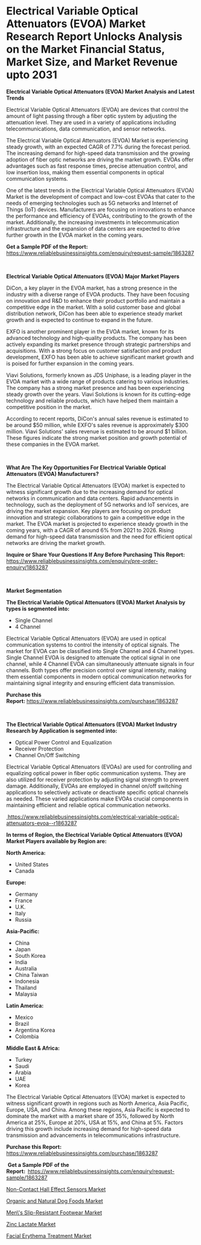 <p><h1>Electrical Variable Optical Attenuators (EVOA) Market Research Report Unlocks Analysis on the Market Financial Status, Market Size, and Market Revenue upto 2031</h1></p><p><strong>Electrical Variable Optical Attenuators (EVOA) Market Analysis and Latest Trends</strong></p>
<p><p>Electrical Variable Optical Attenuators (EVOA) are devices that control the amount of light passing through a fiber optic system by adjusting the attenuation level. They are used in a variety of applications including telecommunications, data communication, and sensor networks. </p><p>The Electrical Variable Optical Attenuators (EVOA) Market is experiencing steady growth, with an expected CAGR of 7.7% during the forecast period. The increasing demand for high-speed data transmission and the growing adoption of fiber optic networks are driving the market growth. EVOAs offer advantages such as fast response times, precise attenuation control, and low insertion loss, making them essential components in optical communication systems.</p><p>One of the latest trends in the Electrical Variable Optical Attenuators (EVOA) Market is the development of compact and low-cost EVOAs that cater to the needs of emerging technologies such as 5G networks and Internet of Things (IoT) devices. Manufacturers are focusing on innovations to enhance the performance and efficiency of EVOAs, contributing to the growth of the market. Additionally, the increasing investments in telecommunication infrastructure and the expansion of data centers are expected to drive further growth in the EVOA market in the coming years.</p></p>
<p><strong>Get a Sample PDF of the Report:&nbsp;</strong> <a href="https://www.reliablebusinessinsights.com/enquiry/request-sample/1863287">https://www.reliablebusinessinsights.com/enquiry/request-sample/1863287</a></p>
<p>&nbsp;</p>
<p><strong>Electrical Variable Optical Attenuators (EVOA) Major Market Players</strong></p>
<p><p>DiCon, a key player in the EVOA market, has a strong presence in the industry with a diverse range of EVOA products. They have been focusing on innovation and R&D to enhance their product portfolio and maintain a competitive edge in the market. With a solid customer base and global distribution network, DiCon has been able to experience steady market growth and is expected to continue to expand in the future.</p><p>EXFO is another prominent player in the EVOA market, known for its advanced technology and high-quality products. The company has been actively expanding its market presence through strategic partnerships and acquisitions. With a strong focus on customer satisfaction and product development, EXFO has been able to achieve significant market growth and is poised for further expansion in the coming years.</p><p>Viavi Solutions, formerly known as JDS Uniphase, is a leading player in the EVOA market with a wide range of products catering to various industries. The company has a strong market presence and has been experiencing steady growth over the years. Viavi Solutions is known for its cutting-edge technology and reliable products, which have helped them maintain a competitive position in the market.</p><p>According to recent reports, DiCon's annual sales revenue is estimated to be around $50 million, while EXFO's sales revenue is approximately $300 million. Viavi Solutions' sales revenue is estimated to be around $1 billion. These figures indicate the strong market position and growth potential of these companies in the EVOA market.</p></p>
<p>&nbsp;</p>
<p><strong>What Are The Key Opportunities For Electrical Variable Optical Attenuators (EVOA) Manufacturers?</strong></p>
<p><p>The Electrical Variable Optical Attenuators (EVOA) market is expected to witness significant growth due to the increasing demand for optical networks in communication and data centers. Rapid advancements in technology, such as the deployment of 5G networks and IoT services, are driving the market expansion. Key players are focusing on product innovation and strategic collaborations to gain a competitive edge in the market. The EVOA market is projected to experience steady growth in the coming years, with a CAGR of around 6% from 2021 to 2026. Rising demand for high-speed data transmission and the need for efficient optical networks are driving the market growth.</p></p>
<p><strong>Inquire or Share Your Questions If Any Before Purchasing This Report:</strong> <a href="https://www.reliablebusinessinsights.com/enquiry/pre-order-enquiry/1863287">https://www.reliablebusinessinsights.com/enquiry/pre-order-enquiry/1863287</a></p>
<p>&nbsp;</p>
<p><strong>Market Segmentation</strong></p>
<p><strong>The Electrical Variable Optical Attenuators (EVOA) Market Analysis by types is segmented into:</strong></p>
<p><ul><li>Single Channel</li><li>4 Channel</li></ul></p>
<p><p>Electrical Variable Optical Attenuators (EVOA) are used in optical communication systems to control the intensity of optical signals. The market for EVOA can be classified into Single Channel and 4 Channel types. Single Channel EVOA is designed to attenuate the optical signal in one channel, while 4 Channel EVOA can simultaneously attenuate signals in four channels. Both types offer precision control over signal intensity, making them essential components in modern optical communication networks for maintaining signal integrity and ensuring efficient data transmission.</p></p>
<p><strong>Purchase this Report:&nbsp;</strong><a href="https://www.reliablebusinessinsights.com/purchase/1863287">https://www.reliablebusinessinsights.com/purchase/1863287</a></p>
<p>&nbsp;</p>
<p><strong>The Electrical Variable Optical Attenuators (EVOA) Market Industry Research by Application is segmented into:</strong></p>
<p><ul><li>Optical Power Control and Equalization</li><li>Receiver Protection</li><li>Channel On/Off Switching</li></ul></p>
<p><p>Electrical Variable Optical Attenuators (EVOAs) are used for controlling and equalizing optical power in fiber optic communication systems. They are also utilized for receiver protection by adjusting signal strength to prevent damage. Additionally, EVOAs are employed in channel on/off switching applications to selectively activate or deactivate specific optical channels as needed. These varied applications make EVOAs crucial components in maintaining efficient and reliable optical communication networks.</p></p>
<p><a href="https://www.reliablebusinessinsights.com/electrical-variable-optical-attenuators-evoa--r1863287">&nbsp;https://www.reliablebusinessinsights.com/electrical-variable-optical-attenuators-evoa--r1863287</a></p>
<p><strong>In terms of Region, the Electrical Variable Optical Attenuators (EVOA) Market Players available by Region are:</strong></p>
<p>
    <p> <strong> North America: </strong>
        <ul>
            <li>United States</li>
            <li>Canada</li>
        </ul>
        </p> 
    <p> <strong> Europe: </strong>
        <ul>
            <li>Germany</li>
            <li>France</li>
            <li>U.K.</li>
            <li>Italy</li>
            <li>Russia</li>
        </ul>
        </p> 
    <p> <strong> Asia-Pacific: </strong>
        <ul>
            <li>China</li>
            <li>Japan</li>
            <li>South Korea</li>
            <li>India</li>
            <li>Australia</li>
            <li>China Taiwan</li>
            <li>Indonesia</li>
            <li>Thailand</li>
            <li>Malaysia</li>
        </ul>
        </p> 
    <p> <strong> Latin America: </strong>
        <ul>
            <li>Mexico</li>
            <li>Brazil</li>
            <li>Argentina Korea</li>
            <li>Colombia</li>
        </ul>
        </p> 
    <p> <strong> Middle East & Africa: </strong>
        <ul>
            <li>Turkey</li>
            <li>Saudi</li>
            <li>Arabia</li>
            <li>UAE</li>
            <li>Korea</li>
        </ul>
    </p>
    </p>
<p><p>The Electrical Variable Optical Attenuators (EVOA) market is expected to witness significant growth in regions such as North America, Asia Pacific, Europe, USA, and China. Among these regions, Asia Pacific is expected to dominate the market with a market share of 35%, followed by North America at 25%, Europe at 20%, USA at 15%, and China at 5%. Factors driving this growth include increasing demand for high-speed data transmission and advancements in telecommunications infrastructure.</p></p>
<p><strong>Purchase this Report: </strong><a href="https://www.reliablebusinessinsights.com/purchase/1863287">https://www.reliablebusinessinsights.com/purchase/1863287</a></p>
<p>&nbsp;<strong>Get a Sample PDF of the Report:&nbsp;&nbsp;</strong><a href="https://www.reliablebusinessinsights.com/enquiry/request-sample/1863287">https://www.reliablebusinessinsights.com/enquiry/request-sample/1863287</a></p>
<p><strong></strong></p>
<p><p><a href="https://issuu.com/reportprime-2/docs/non-contact-hall-effect-sensors-market-size-2030.p">Non-Contact Hall Effect Sensors Market</a></p><p><a href="https://github.com/Dhjdj3783/Market-Research-Report-List-1/blob/main/organic-and-natural-dog-foods-market.md">Organic and Natural Dog Foods Market</a></p><p><a href="https://github.com/awicka1/Market-Research-Report-List-1/blob/main/mens-slip-resistant-footwear-market.md">Men\'s Slip-Resistant Footwear Market</a></p><p><a href="https://www.linkedin.com/pulse/zinc-lactate-market-research-report-includes-analysis-size-wil5c">Zinc Lactate Market</a></p><p><a href="https://www.linkedin.com/pulse/facial-erythema-treatment-market-emerging-trends-future-5mfac">Facial Erythema Treatment Market</a></p></p>